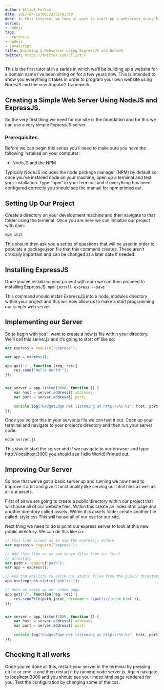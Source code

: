 ```yaml
---
author: Elliot Forbes
date: 2017-04-15T08:32:01+01:00
desc: In this tutorial we look at ways to start up a webserver using ExpressJS
series:
- nodejs
tags:
- expressjs
- nodejs
- javascript
title: Building a Webserver using ExpressJS and NodeJS
twitter: https://twitter.com/Elliot_F
---
```


This is the first tutorial in a series in which we’ll be building up a website for a domain name I’ve been sitting on for a few years now. This is intended to show you everything it takes in order to program your own website using NodeJS and the new Angular2 framework. 

## Creating a Simple Web Server Using NodeJS and ExpressJS.

So the very first thing we need for our site is the foundation and for this we can use a very simple ExpressJS server.

### Prerequisites

Before we can begin this series you’ll need to make sure you have the following installed on your computer:


* NodeJS and the NPM

Typically NodeJS includes the node package manager (NPM) by default so once you’ve installed node on your machine, open up a terminal and test your installation. Type “npm” in your terminal and if everything has been configured correctly you should see the manual for npm printed out. 

## Setting Up Our Project

Create a directory on your development machine and then navigate to that folder using the terminal. Once you are here we can initialize our project with npm:

```bash
mpm init
```

This should then ask you a series of questions that will be used in order to populate a package.json file that this command creates. These aren’t critically important and can be changed at a later date if needed.

## Installing ExpressJS

Once you’ve initialized your project with npm we can then proceed to installing ExpressJS. `npm install express --save`

This command should install ExpressJS into a node_modules directory within your project and this will now allow us to make a start programming our simple web server.

## Implementing our Server

So to begin with you’ll want to create a new js file within your directory. We’ll call this server.js and it’s going to start off like so:

```js
var express = require('express');

var app = express();

app.get('/', function (req, res){
    res.send("Hello World!"); 
});


var server = app.listen(3000, function () {
    var host = server.address().address;
    var port = server.address().port;
    
    console.log("GadgetEdge.net listening at http://%s:%s", host, port); 
});
```

Once you’ve got this in your server.js file we can test it out. Open up your terminal and navigate to your project’s directory and then run your server code:

```bash
node server.js
```

This should start the server and if we navigate to our browser and type: http://localhost:3000 you should see Hello World! Printed out.

## Improving Our Server

So now that we’ve got a basic server up and running we now need to improve it a bit and give it functionality like serving our html files as well as all our assets. 

First of all we are going to create a public directory within our project that will house all of our website files. Within this create an index.html page and another directory called assets. Within this assets folder create another file called: style.css This will house all of our css for our site.

Next thing we need to do is point our express server to look at this new public directory. We can do this like so:

```js
// this line allows us to use the expressjs module
var express = require('express');

// Add this line so we can serve files from our local
// directory
var path = require('path');
var app = express();

// Add the abillity to serve our static files from the public directory
app.use(express.static('public'));

// Here we serve up our index page
app.get('/', function(req, res) {
    res.sendFile(path.join(__dirname + '/public/index.html'));
});


var server = app.listen(3000, function () {
    var host = server.address().address;
    var port = server.address().port;
    
    console.log("GadgetEdge.net listening at http://%s:%s", host, port); 
});
```

## Checking it all works

Once you’ve done all this, restart your server in the terminal by pressing ctrl-c or cmd-c and then restart it by running node server.js. Again navigate to localhost:3000 and you should see your index.html page rendered for you. Test the configuration by changing some of the css.